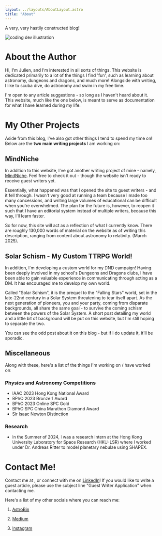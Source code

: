 ```yaml
---
layout: ../layouts/AboutLayout.astro
title: "About"
---
```


A very, very hastily constructed blog!

<div>
  <img src="/assets/dev.svg" class="sm:w-1/2 mx-auto" alt="coding dev illustration">
</div>

# About the Author

Hi, I'm Julien, and I'm interested in all sorts of things. This website is dedicated primarily to a lot of the things I find 'fun', such as learning about astronomy, dungeons and dragons, and much more! Alongside with writing, I like to scuba dive, do astronomy and swim in my free time.

I'm open to any article suggestions - so long as I haven't heard about it. This website, much like the one below, is meant to serve as documentation for what I have learned during my life.

# My Other Projects

Aside from this blog, I've also got other things I tend to spend my time on! Below are the **two main writing projects** I am working on:

## MindNiche

In addition to this website, I've got another writing project of mine - namely, [MindNiche](https://mindniche.org). Feel free to check it out - though the website isn't ready to receive guest writers yet.

Essentially, what happened was that I opened the site to guest writers - and it fell through. I wasn't very good at running a team because I made too many concessions, and writing large volumes of educational can be difficult when you're overwhelmed. The plan for the future is, however, to reopen it such that I have an editorial system instead of multiple writers, because this way, I'll learn faster.

So for now, this site will act as a reflection of what I currently know. There are roughly 130,000 words of material on the website as of writing this description, ranging from content about astronomy to relativity. (March 2025).

## Solar Schism - My Custom TTRPG World!

In addition, I'm developing a custom world for my DND campaign! Having been deeply involved in my school's Dungeons and Dragons clubs, I have been able to gain valuable experience in communicating through acting as a DM. It has encouraged me to develop my own world.

Called "Solar Schism", it is the prequel to the "Falling Stars" world, set in the late-22nd century in a Solar System threatening to tear itself apart. As the next generation of pioneers, you and your party, coming from disparate backgrounds, all share the same goal - to survive the coming schism between the powers of the Solar System. A short post detailing my world and a little bit of background will be put on this website, but I'm still hoping to separate the two.

You can see the odd post about it on this blog - but if I do update it, it'll be sporadic.

## Miscellaneous

Along with these, here's a list of the things I'm working on / have worked on:

### Physics and Astronomy Competitions

- IAAC 2023 Hong Kong National Award
- BPhO 2023 Bronze 1 Award
- BPhO 2023 Online SPC Gold
- BPhO SPC China Marathon Diamond Award
- Sir Isaac Newton Distinction

### Research

- In the Summer of 2024, I was a research intern at the Hong Kong University Laboratory for Space Research (HKU-LSR) where I worked under Dr. Andreas Ritter to model planetary nebulae using SHAPEX.

# Contact Me!

Contact me at [](thearchive234@gmail.com), or connect with me on [LinkedIn](https://www.linkedin.com/in/julien-cheung-066459286/)! If you would like to write a guest article, please use the subject line "Guest Writer Application" when contacting me.

Here's a list of my other socials where you can reach me:

1. [AstroBin](https://www.astrobin.com/users/cheesyminecart/)

2. [Medium](https://medium.com/@cheesyminecart)

3. [Instagram](https://www.instagram.com/thespacer_astro/)
